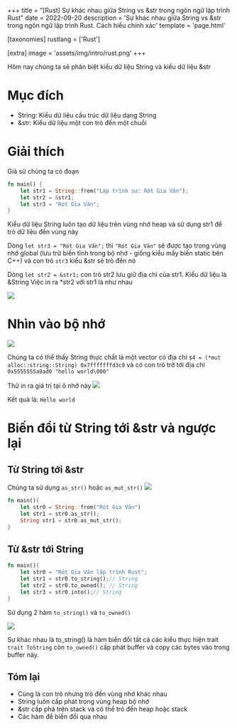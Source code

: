 +++
title = "[Rust] Sự khác nhau giữa String vs &str trong ngôn ngữ lập trình Rust"
date = 2022-09-20
description = 'Sự khác nhau giữa String vs &str trong ngôn ngữ lập trình Rust. Cách hiểu chính xác'
template = 'page.html'

[taxonomies]
rustlang = ['Rust']

[extra]
image = 'assets/img/intro/rust.png'
+++

Hôm nay chúng ta sẽ phân biệt kiểu dữ liệu String và kiểu dữ liệu &str

# Mục đích

- String: Kiểu dữ liệu cấu trúc dữ liệu dạng String
- &str: Kiểu dữ liệu một con trỏ đến một chuỗi

# Giải thích

Giả sử chúng ta có đoạn

```rust
fn main() {
    let str1 = String::from("Lập trình sư: Rót Gia Văn");
    let str2 = &str1;
    let str3 = "Rót Gia Văn";
}
```

Kiểu dữ liệu String luôn tạo dữ liệu trên vùng nhớ heap và sử dụng str1 để trỏ dữ liệu đến vùng này

Dòng `let str3 = "Rót Gia Văn";` thì `"Rót Gia Văn"` sẽ được tạo trong vùng nhớ global (lưu trữ biến tĩnh trong bộ nhớ - giống kiểu mấy biến static bên C++) và con trỏ `str3` kiểu &str sẽ trỏ đến nó

Dòng `let str2 = &str1;` con trỏ str2 lưu giữ địa chỉ của str1.
Kiểu dữ liệu là &String
Việc in ra \*str2 với str1 là như nhau

<img src="/assets/img/rust/rust-string-vs-str-in-rust5.png">

# Nhìn vào bộ nhớ

<img src="/assets/img/rust/rust-string-vs-str-in-rust3.png">

Chúng ta có thể thấy String thực chất là một vector có địa chỉ
`$4 = (*mut alloc::string::String) 0x7fffffffd3c0`
và có con trỏ trở tới địa chỉ `0x5555555a9ad0 "hello world\000"`

Thử in ra giá trị tại ô nhớ này
<img src="/assets/img/rust/rust-string-vs-str-in-rust4.png">

Kết quả là: `Hello world`

# Biến đổi từ String tới &str và ngược lại

## Từ String tới &str

Chúng ta sử dụng `as_str()` hoặc `as_mut_str()`
<img src="/assets/img/rust/rust-string-vs-str-in-rust2.png">

```rust
fn main(){
    let str0 = String::from("Rót Gia Văn")
    let str1 = str0.as_str();
    String str1 = str0.as_mut_str();
}


```

## Từ &str tới String

```rust
fn main(){
    let str0 = "Rót Gia Văn lập trình Rust";
    let str1 = str0.to_string();// String
    let str2 = str0.to_owned(); // String
    let str3 = str0.into();// String
}
```

Sử dụng 2 hàm `to_string()` và `to_owned()`

<img src="/assets/img/rust/rust-string-vs-str-in-rust1.png">

Sự khác nhau là to_string() là hàm biến đổi tất cả các kiểu thực hiện trait
`trait ToString` còn `to_owned()` cấp phát buffer và copy các bytes vào trong buffer này.

## Tóm lại

- Cùng là con trỏ nhưng trỏ đến vùng nhớ khác nhau
- String luôn cấp phát trong vùng heap bộ nhớ
- &str cấp phá trên stack và có thể trỏ đến heap hoặc stack
- Các hàm để biến đổi qua nhau
